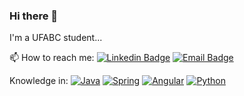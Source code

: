 ### Hi there 👋
I'm a UFABC student...
<!--
**leetmartins/leetmartins** is a ✨ _special_ ✨ repository because its `README.md` (this file) appears on your GitHub profile.

Here are some ideas to get you started:

- 🔭 I’m currently working on ...
- 🌱 I’m currently learning ...
- 👯 I’m looking to collaborate on ...
- 🤔 I’m looking for help with ...
- 💬 Ask me about ...
- 😄 Pronouns: ...
- ⚡ Fun fact: ...
-->
📫 How to reach me: 
[![Linkedin Badge](https://img.shields.io/badge/-LinkedIn-blue?style=flat-square&logo=Linkedin&logoColor=white&link=https://www.linkedin.com/in/letícia-martins-482071178/)](https://www.linkedin.com/in/letícia-martins-482071178/) [![Email Badge](https://img.shields.io/badge/-Email-c14438?style=flat-square&logo=Email&logoColor=white&link=martins_leticia1@hotmail.com)](martins_leticia1@hotmail.com)


Knowledge in: [![Java](http://img.shields.io/badge/-Java-007396?style=flat-square&logo=java&logoColor=ffffff&link=https://github.com/leetmartins/)](https://github.com/leetmartins/)
[![Spring](http://img.shields.io/badge/-Spring-6DB33F?style=flat-square&logo=spring&logoColor=ffffff&link=https://github.com/leetmartins/)](https://github.com/leetmartins/)
[![Angular](https://img.shields.io/badge/-Angular-DD0031?style=flat-square&logo=angular&link=https://github.com/leetmartins/)](https://github.com/leetmartins/)
[![Python](https://img.shields.io/badge/-Python-white?style=flat-square&logo=python&link=https://github.com/leetmartins/)](https://github.com/leetmartins/)
